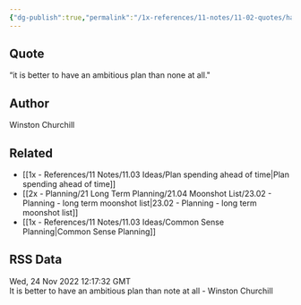 ```yaml
---
{"dg-publish":true,"permalink":"/1x-references/11-notes/11-02-quotes/have-an-ambitious-plan-winston-churchill/","title":"Have an ambitious plan - Winston Churchill","created":"2022-11-26T16:55:14.000+03:00","updated":"2024-02-14T20:18:43.633+03:00"}
---
```



## Quote
“it is better to have an ambitious plan than none at all."

## Author
Winston Churchill

## Related
- [[1x - References/11 Notes/11.03 Ideas/Plan spending ahead of time\|Plan spending ahead of time]]
- [[2x - Planning/21 Long Term Planning/21.04 Moonshot List/23.02 - Planning - long term moonshot list\|23.02 - Planning - long term moonshot list]]
- [[1x - References/11 Notes/11.03 Ideas/Common Sense Planning\|Common Sense Planning]]

## RSS Data
<div class='date'>Wed, 24 Nov 2022 12:17:32 GMT</div>
<div class='description'>It is better to have an ambitious plan than note at all - Winston Churchill</div>
